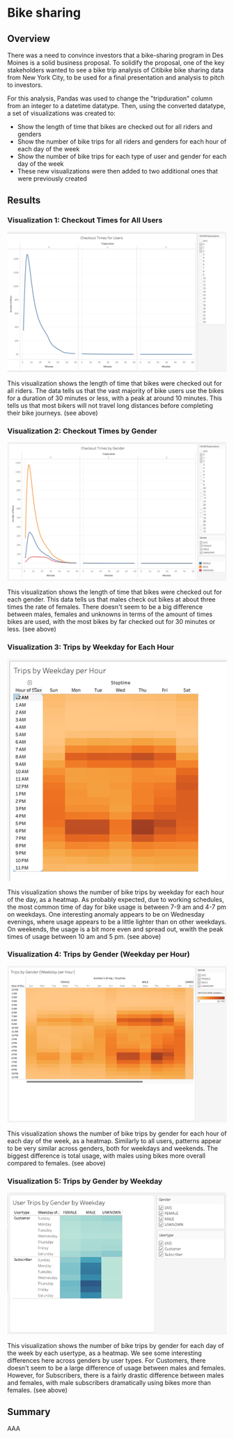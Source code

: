 # Bike sharing
## Overview
There was a need to convince investors that a bike-sharing program in Des Moines is a solid business proposal. To solidify the proposal, one of the key stakeholders wanted to see a bike trip analysis of Citibike bike sharing data from New York City, to be used for a final presentation and analysis to pitch to investors.

For this analysis, Pandas was used to change the "tripduration" column from an integer to a datetime datatype. Then, using the converted datatype, a set of visualizations was created to:

- Show the length of time that bikes are checked out for all riders and genders
- Show the number of bike trips for all riders and genders for each hour of each day of the week
- Show the number of bike trips for each type of user and gender for each day of the week
- These new visualizations were then added to two additional ones that were previously created

## Results

### Visualization 1: Checkout Times for All Users

![Checkout Times for All Users](Resources/CheckoutTimes_Users.png)

This visualization shows the length of time that bikes were checked out for all riders. The data tells us that the vast majority of bike users use the bikes for a duration of 30 minutes or less, with a peak at around 10 minutes. This tells us that most bikers will not travel long distances before completing their bike journeys.
 (see above)

### Visualization 2: Checkout Times by Gender

![Checkout Times by Gender](Resources/CheckoutTimes_Gender.png)

This visualization shows the length of time that bikes were checked out for each gender. This data tells us that males check out bikes at about three times the rate of females. There doesn't seem to be a big difference between males, females and unknowns in terms of the amount of times bikes are used, with the most bikes by far checked out for 30 minutes or less. (see above)

### Visualization 3: Trips by Weekday for Each Hour

![Trips by Weekday for Each Hour](Resources/TripsWeekday_Hour.png)

This visualization shows the number of bike trips by weekday for each hour of the day, as a heatmap. As probably expected, due to working schedules, the most common time of day for bike usage is between 7-9 am and 4-7 pm on weekdays. One interesting anomaly appears to be on Wednesday evenings, where usage appears to be a little lighter than on other weekdays. On weekends, the usage is a bit more even and spread out, wwith the peak times of usage between 10 am and 5 pm. (see above)

### Visualization 4:  Trips by Gender (Weekday per Hour)

![ Trips by Gender (Weekday per Hour)](Resources/TripsGender_Weekday_Hour.png)

This visualization shows the number of bike trips by gender for each hour of each day of the week, as a heatmap. Similarly to all users, patterns appear to be very similar across genders, both for weekdays and weekends. The biggest difference is total usage, with males using bikes more overall compared to females. (see above)

### Visualization 5: Trips by Gender by Weekday

![Trips by Gender by Weekday](Resources/UserTrips_Gender_Weekday.png)

This visualization shows the number of bike trips by gender for each day of the week by each usertype, as a heatmap. We see some interesting differences here across genders by user types. For Customers, there doesn't seem to be a large difference of usage between males and females. However, for Subscribers, there is a fairly drastic difference between males and females, with male subscribers dramatically using bikes more than females. (see above)

## Summary
AAA

